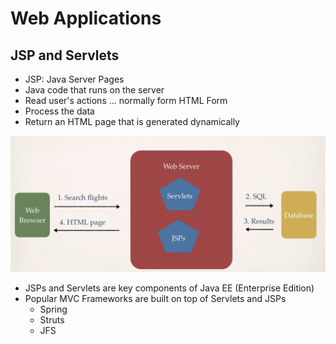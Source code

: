 # Web Applications

## JSP and Servlets
- JSP: Java Server Pages
- Java code that runs on the server
- Read user's actions ... normally form HTML Form
- Process the data
- Return an HTML page that is generated dynamically

![img.png](img.png)

- JSPs and Servlets are key components of Java EE (Enterprise Edition)
- Popular MVC Frameworks are built on top of Servlets and JSPs
  - Spring
  - Struts
  - JFS